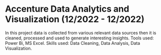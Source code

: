 # Accenture Data Analytics and Visualization (12/2022 - 12/2022)


In this project data is collected from various relevant data sources then it is cleaned, processed and used to generate interesting insights. Tools used: Power Bi, MS Excel. Skills used: Data Cleaning, Data Analysis, Data Visualization.
